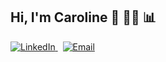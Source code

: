 ## Hi, I'm Caroline 👋 👩‍💻 📊 

<div id="badges">
  <a href="[LinkedIn](https://www.linkedin.com/in/carolinerobinsonn/)">
    <img src="https://img.shields.io/badge/LinkedIn-blue?style=for-the-badge&logo=linkedin&logoColor=white" alt="LinkedIn"/>
  </a>
  &nbsp;
  <a href="[Email](robinson.cb1@gmail.com)">
    <img src="https://img.shields.io/badge/Email-robinson.cb1@gmail.com-blue" alt="Email">
  </a>
</div>

<!--
**cbellerob/cbellerob** is a ✨ _special_ ✨ repository because its `README.md` (this file) appears on your GitHub profile.

Here are some ideas to get you started:

- 🔭 I’m currently working on ...
- 🌱 I’m currently learning ...
- 👯 I’m looking to collaborate on ...
- 🤔 I’m looking for help with ...
- 💬 Ask me about ...
- 📫 How to reach me: ...
- 😄 Pronouns: ...
- ⚡ Fun fact: ...
-->
